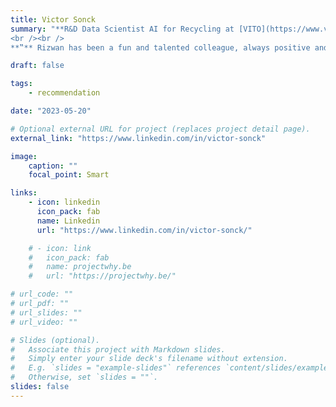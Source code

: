 ```yaml
---
title: Victor Sonck
summary: "**R&D Data Scientist AI for Recycling at [VITO](https://www.vito.be/)**
<br /><br />
**‟** Rizwan has been a fun and talented colleague, always positive and constructive. When debugging Python bugs together it was always a fun experience. We tended to meet when the work to be done was especially difficult or hard to diagnose, but his technical skills allow him to quickly remedy any issue. I highly recommend Rizwan as a colleague and friend! **”**"

draft: false

tags:
    - recommendation

date: "2023-05-20"

# Optional external URL for project (replaces project detail page).
external_link: "https://www.linkedin.com/in/victor-sonck"

image:
    caption: ""
    focal_point: Smart

links:
    - icon: linkedin
      icon_pack: fab
      name: Linkedin
      url: "https://www.linkedin.com/in/victor-sonck/"

    # - icon: link
    #   icon_pack: fab
    #   name: projectwhy.be
    #   url: "https://projectwhy.be/"

# url_code: ""
# url_pdf: ""
# url_slides: ""
# url_video: ""

# Slides (optional).
#   Associate this project with Markdown slides.
#   Simply enter your slide deck's filename without extension.
#   E.g. `slides = "example-slides"` references `content/slides/example-slides.md`.
#   Otherwise, set `slides = ""`.
slides: false
---
```

